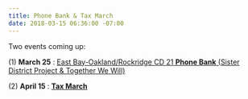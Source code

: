 ```yaml
---
title: Phone Bank & Tax March
date: 2018-03-15 06:36:00 -07:00
---
```


Two events coming up:

(1) **March 25** : [East Bay-Oakland/Rockridge CD 21 **Phone Bank** (Sister District Project & Together We Will)](https://www.eventbrite.com/e/east-bay-oaklandrockridge-cd-21-phone-bank-tickets-43715280581?utm_source=eb_email&utm_medium=email&utm_campaign=order_confirmation_email&utm_term=eventname&ref=eemailordconf)

(2) **April 15** : [**Tax March**](https://taxmarch.org/events/?source=rtttemail20180315)
